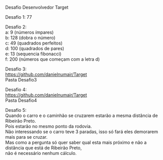 Desafio Desenvolvedor Target

Desafio 1: 77

Desafio 2:  
a: 9 (números ímpares)  
b: 128 (dobra o número)  
c: 49 (quadrados perfeitos)  
d: 100 (quadrados de pares)  
e: 13 (sequencia fibonacci)  
f: 200 (números que começam com a letra d)

Desafio 3:  
https://github.com/danielnumair/Target  
Pasta Desafio3

Desafio 4:  
https://github.com/danielnumair/Target  
Pasta Desafio4

Desafio 5:  
Quando o carro e o caminhão se cruzarem estarão a mesma distância de Ribeirão Preto.  
Pois estarão no mesmo ponto da rodovia.  
Não interessando se o carro teve 3 paradas, isso só fará eles demorarem mais para se cruzar.  
Mas como a pergunta só quer saber qual esta mais próximo e não a distância que está de Ribeirão Preto,  
não é necessário nenhum cálculo.
